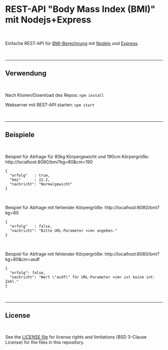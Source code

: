 # REST-API "Body Mass Index (BMI)" mit Nodejs+Express #

<br>

Einfache REST-API für [BMI-Berechnung](https://www.barmer.de/gesundheit-verstehen/leben/abnehmen-diaet/body-mass-index/bmi-rechner-1004244) mit [Nodejs](https://nodejs.org) und [Express](https://expressjs.com).

<br>

----

## Verwendung ##

<br>

Nach Klonen/Download des Repos: `npm install`

Webserver mit REST-API starten: `npm start`

<br>

----

## Beispiele ##

<br>

Beispiel für Abfrage für 80kg Körpergewicht und 190cm Körpergröße: http://localhost:8080/bmi?kg=80&cm=190
```
{
  "erfolg"   : true,
  "bmi"      : 22.2,
  "nachricht": "Normalgewicht"
}
```

<br>

Beispiel für Abfrage mit fehlender Körpergröße: http://localhost:8080/bmi?kg=80
```
{
  "erfolg"   : false,
  "nachricht": "Bitte URL-Parameter >cm< angeben."
}
```

<br>

Beispiel für Abfrage mit fehlender Körpergröße: http://localhost:8080/bmi?kg=80&cm=asdf
```
{
  "erfolg": false,
  "nachricht": "Wert \"asdf\" für URL-Parameter >cm< ist keine int-Zahl."
}
```

<br>

----

## License ##

<br>

See the [LICENSE file](LICENSE.md) for license rights and limitations (BSD 3-Clause License)
for the files in this repository.

<br>
